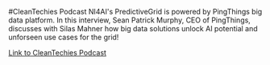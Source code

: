 #CleanTechies Podcast
NI4AI's PredictiveGrid is powered by PingThings big data platform. In this interview, Sean Patrick Murphy, CEO of PingThings, discusses with Silas Mahner how big data solutions unlock AI potential and unforseen use cases for the grid!


[Link to CleanTechies Podcast](https://podcasts.apple.com/us/podcast/55-helping-utilities-utilize-wasted-data-with-sean/id1555107027?i=1000570794011)
